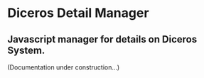 # Diceros Detail Manager

## Javascript manager for details on Diceros System.

(Documentation under construction...)

